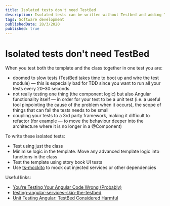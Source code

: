 ```yaml
---
title: Isolated tests don't need TestBed
description: Isolated tests can be written without Testbed and adding Testbed only makes the tests slower 
tags: Software development
publishedDate: 28/3/2020
published: true
---
```


# Isolated tests don't need TestBed

When you test both the template and the class together in one test you are:
 - doomed to slow tests (TestBed takes time to boot up and wire the test module) — this is especially bad for TDD since you want to run all your tests every 20–30 seconds
 - not really testing one thing (the component logic) but also Angular functionality itself — in order for your test to be a unit test (i.e. a useful tool pinpointing the cause of the problem when it occurs), the scope of things that can fail the tests needs to be small
 - coupling your tests to a 3rd party framework, making it difficult to refactor (for example — to move the behaviour deeper into the architecture where it is no longer in a @Component)

To write these isolated tests:
 - Test using just the class
 - Minimise logic in the template. Move any advanced template logic into functions in the class
 - Test the template using story book UI tests
 - Use [ts-mockito](https://github.com/NagRock/ts-mockito#readme) to mock out injected services or other dependencies

Useful links:

 - [You're Testing Your Angular Code Wrong (Probably)](https://www.youtube.com/watch?v=7JucMlrs3dQ)
 - [testing-angular-services-skip-the-testbed](https://www.rallyhealth.com/coding/testing-angular-services-skip-the-testbed)
 - [Unit Testing Angular: TestBed Considered Harmful](https://medium.com/@marko.bjelac/unit-testing-angular-testbed-considered-harmful-7e2bb8f32586)